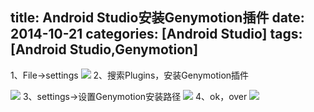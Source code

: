title: Android Studio安装Genymotion插件
date: 2014-10-21 
categories: [Android Studio]
tags: [Android Studio,Genymotion]
---
1、File->settings
![](http://wuxiaolong.qiniudn.com/2014-10-21-Android-Studio-Genymotion-1.png)
2、搜索Plugins，安装Genymotion插件
<!-- more -->
![](http://wuxiaolong.qiniudn.com/2014-10-21-Android-Studio-Genymotion-2.png)
3、settings->设置Genymotion安装路径
![](http://wuxiaolong.qiniudn.com/2014-10-21-Android-Studio-Genymotion-3.png)
4、ok，over
![](http://wuxiaolong.qiniudn.com/2014-10-21-Android-Studio-Genymotion-4.png)